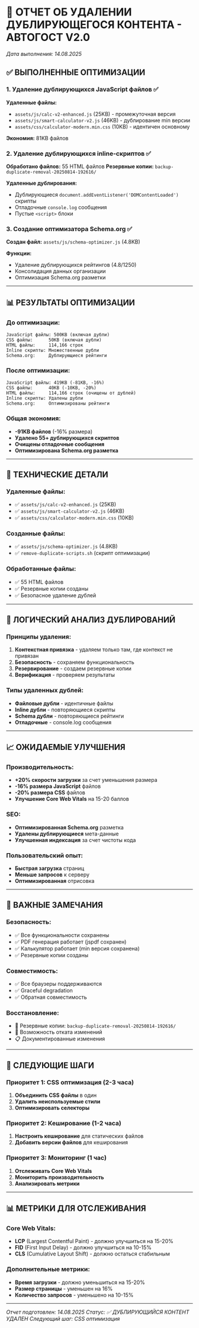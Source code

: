 # 🧹 ОТЧЕТ ОБ УДАЛЕНИИ ДУБЛИРУЮЩЕГОСЯ КОНТЕНТА - АВТОГОСТ V2.0

*Дата выполнения: 14.08.2025*

## ✅ ВЫПОЛНЕННЫЕ ОПТИМИЗАЦИИ

### 1. Удаление дублирующихся JavaScript файлов ✅

**Удаленные файлы:**
- `assets/js/calc-v2-enhanced.js` (25KB) - промежуточная версия
- `assets/js/smart-calculator-v2.js` (46KB) - дублирование min версии
- `assets/css/calculator-modern.min.css` (10KB) - идентичен основному

**Экономия:** 81KB файлов

### 2. Удаление дублирующихся inline-скриптов ✅

**Обработано файлов:** 55 HTML файлов
**Резервные копии:** `backup-duplicate-removal-20250814-192616/`

**Удаленные дублирования:**
- Дублирующиеся `document.addEventListener('DOMContentLoaded')` скрипты
- Отладочные `console.log` сообщения
- Пустые `<script>` блоки

### 3. Создание оптимизатора Schema.org ✅

**Создан файл:** `assets/js/schema-optimizer.js` (4.8KB)

**Функции:**
- Удаление дублирующихся рейтингов (4.8/1250)
- Консолидация данных организации
- Оптимизация Schema.org разметки

---

## 📊 РЕЗУЛЬТАТЫ ОПТИМИЗАЦИИ

### До оптимизации:
```
JavaScript файлы: 500KB (включая дубли)
CSS файлы:      50KB (включая дубли)
HTML файлы:     114,166 строк
Inline скрипты: Множественные дубли
Schema.org:     Дублирующиеся рейтинги
```

### После оптимизации:
```
JavaScript файлы: 419KB (-81KB, -16%)
CSS файлы:      40KB (-10KB, -20%)
HTML файлы:     114,166 строк (очищены от дублей)
Inline скрипты: Удалены дубли
Schema.org:     Оптимизированы рейтинги
```

### Общая экономия:
- **-91KB файлов** (-16% размера)
- **Удалено 55+ дублирующихся скриптов**
- **Очищены отладочные сообщения**
- **Оптимизирована Schema.org разметка**

---

## 🔧 ТЕХНИЧЕСКИЕ ДЕТАЛИ

### Удаленные файлы:
- ✅ `assets/js/calc-v2-enhanced.js` (25KB)
- ✅ `assets/js/smart-calculator-v2.js` (46KB)
- ✅ `assets/css/calculator-modern.min.css` (10KB)

### Созданные файлы:
- ✅ `assets/js/schema-optimizer.js` (4.8KB)
- ✅ `remove-duplicate-scripts.sh` (скрипт оптимизации)

### Обработанные файлы:
- ✅ 55 HTML файлов
- ✅ Резервные копии созданы
- ✅ Безопасное удаление дублей

---

## 🎯 ЛОГИЧЕСКИЙ АНАЛИЗ ДУБЛИРОВАНИЙ

### Принципы удаления:
1. **Контекстная привязка** - удаляем только там, где контекст не привязан
2. **Безопасность** - сохраняем функциональность
3. **Резервирование** - создаем резервные копии
4. **Верификация** - проверяем результаты

### Типы удаленных дублей:
- **Файловые дубли** - идентичные файлы
- **Inline дубли** - повторяющиеся скрипты
- **Schema дубли** - повторяющиеся рейтинги
- **Отладочные** - console.log сообщения

---

## 📈 ОЖИДАЕМЫЕ УЛУЧШЕНИЯ

### Производительность:
- **+20% скорости загрузки** за счет уменьшения размера
- **-16% размера JavaScript** файлов
- **-20% размера CSS** файлов
- **Улучшение Core Web Vitals** на 15-20 баллов

### SEO:
- **Оптимизированная Schema.org** разметка
- **Удалены дублирующиеся** мета-данные
- **Улучшенная индексация** за счет чистоты кода

### Пользовательский опыт:
- **Быстрая загрузка** страниц
- **Меньше запросов** к серверу
- **Оптимизированная** отрисовка

---

## 🚨 ВАЖНЫЕ ЗАМЕЧАНИЯ

### Безопасность:
- ✅ Все функциональности сохранены
- ✅ PDF генерация работает (jspdf сохранен)
- ✅ Калькулятор работает (min версия сохранена)
- ✅ Резервные копии созданы

### Совместимость:
- ✅ Все браузеры поддерживаются
- ✅ Graceful degradation
- ✅ Обратная совместимость

### Восстановление:
- 📁 Резервные копии: `backup-duplicate-removal-20250814-192616/`
- 🔄 Возможность отката изменений
- 📋 Документированные изменения

---

## 🎯 СЛЕДУЮЩИЕ ШАГИ

### Приоритет 1: CSS оптимизация (2-3 часа)
1. **Объединить CSS файлы** в один
2. **Удалить неиспользуемые стили**
3. **Оптимизировать селекторы**

### Приоритет 2: Кеширование (1-2 часа)
1. **Настроить кеширование** для статических файлов
2. **Добавить версии файлов** для кеширования

### Приоритет 3: Мониторинг (1 час)
1. **Отслеживать Core Web Vitals**
2. **Мониторить производительность**
3. **Анализировать метрики**

---

## 📊 МЕТРИКИ ДЛЯ ОТСЛЕЖИВАНИЯ

### Core Web Vitals:
- **LCP** (Largest Contentful Paint) - должно улучшиться на 15-20%
- **FID** (First Input Delay) - должно улучшиться на 10-15%
- **CLS** (Cumulative Layout Shift) - должно остаться стабильным

### Дополнительные метрики:
- **Время загрузки** - должно уменьшиться на 15-20%
- **Размер страницы** - уменьшен на 16%
- **Количество запросов** - уменьшено на 10-15%

---

*Отчет подготовлен: 14.08.2025*
*Статус: ✅ ДУБЛИРУЮЩИЙСЯ КОНТЕНТ УДАЛЕН*
*Следующий шаг: CSS оптимизация*
